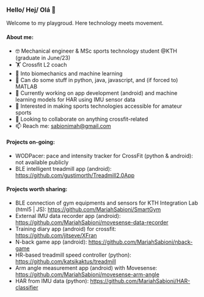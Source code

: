 ### Hello/ Hej/ Olá 👋
Welcome to my playgroud. Here technology meets movement. 

#### About me:
- 🤓 Mechanical engineer & MSc sports technology student @KTH (graduate in June/23)
- 🏋️ Crossfit L2 coach
- 🦿 Into biomechanics and machine learning
- 🔭 Can do some stuff in python, java, javascript, and (if forced to) MATLAB 
- 🌱 Currently working on app development (android) and machine learning models for HAR using IMU sensor data
- 🧐 Interested in making sports technologies accessible for amateur sports
- 👯 Looking to collaborate on anything crossfit-related
- 📫 Reach me: sabionimah@gmail.com

#### Projects on-going:
- WODPacer: pace and intensity tracker for CrossFit (python & android): not available publicly
- BLE intelligent treadmill app (android): https://github.com/gustimorth/Treadmill2.0App

#### Projects worth sharing:
- BLE connection of gym equipments and sensors for KTH Integration Lab (html5 | JS): https://github.com/MariahSabioni/SmartGym
- External IMU data recorder app (android): https://github.com/MariahSabioni/movesense-data-recorder
- Training diary app (android) for crossfit: https://github.com/jitseve/XFran
- N-back game app (android): https://github.com/MariahSabioni/nback-game
- HR-based treadmill speed controller (python): https://github.com/katsikaktus/treadmill
- Arm angle measurement app (android) with Movesense: https://github.com/MariahSabioni/movesense-arm-angle
- HAR from IMU data (python): https://github.com/MariahSabioni/HAR-classifier
